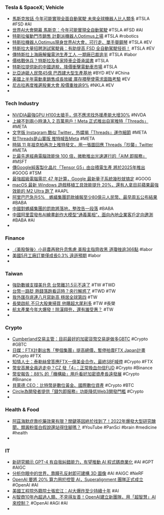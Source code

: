 ### Tesla & SpaceX; Vehicle
- [馬斯克放話 今年可能實現全面自動駕駛 未來全球機器人比人類多](https://m.cnyes.com/news/id/5241104) #TSLA #FSD #AI
- [世界AI大會開幕 馬斯克：今年可能實現全自動駕駛](https://tw.stock.yahoo.com/news/世界ai大會開幕-馬斯克-今年可能實現全自動駕駛-044259374.html) #TSLA #FSD #AI
- [特斯拉催動門市銷售 計劃派機器人Optimus上場](https://m.cnyes.com/news/id/5242035) #TSLA #robotics
- [特斯拉機器人Optimus現身世界AI大會，可行走、單手舉鋼琴](https://www.gvm.com.tw/article/104258) #TSLA #EV
- [特斯拉大量招聘測試駕駛員：有助提高 FSD 全自動駕駛技術！](https://wuangus.cc/tesla-fsd-recruitment-of-drivers/) #TSLA #EV
- [傳特斯拉上海廠解僱電池生產工人,一期廠已裁逾半](https://m.cnyes.com/news/id/5243051) #TSLA #labor
- [價格戰休兵？特斯拉及多家陸車企簽承諾書](https://ctee.com.tw/news/china/896908.html) #TSLA
- [特斯拉提供新的中國退稅，降價衝擊電動車市場](https://tw.tradingview.com/news/reuters.com,2023:newsml_L4T38T1JL:0/) #TSLA
- [比亞迪砸人民幣45億 巴西建大型生產基地](https://ctee.com.tw/news/china/896021.html) #BYD #EV #China
- [美國上半年電動車銷售成長放緩 庫存積壓使需求面臨考驗](https://news.cnyes.com/news/id/5242022) #EV
- [尼古拉再度推遲股東大會 股價重挫逾9%](https://news.cnyes.com/news/id/5242008) #NKLA #EV
-
### Tech Industry
- [NVIDIA最強GPU H100太搶手，供不應求找外援產能大增30%](https://www.techbang.com/posts/107727-nvidias-most-powerful-graphics-card-h100-found-foreign-aid) #NVDA
- [上線不到兩小時湧入 2 百萬用戶！Meta 正式推出自家推特「Threads」](https://www.inside.com.tw/article/32095-Meta-threads-launch) #META
- [文字版 Instagram 酷似 Twitter，外媒揭「Threads」運作細節](https://technews.tw/2023/07/05/a-few-details-on-how-theards-works/) #META
- [批Threads是山寨版 推特喊告Meta](https://news.cnyes.com/news/id/5242005) #META
- [時隔 11 年祖克柏再次上推特發文，用一張圖回應 Threads「抄襲」Twitter](https://www.techbang.com/posts/107770-after-11-years-zuckerberg-posted-on-twitter-again-responding) #META
- [比最先進經典電腦效能快 100 倍，微軟推出光速運行的「AIM 即服務」](https://technews.tw/2023/07/06/microsofts-light-based-transistor-less-computer-solves-complex-optimization-problems-at-the-speed-of-light/) #MSFT
- [傳Google純客製化晶片「Tensor G5」由台積電生產 將於2025年推出](https://news.cnyes.com/news/id/5241977) #GOOG #TSM
- [最強超級電腦需花 47 年計算，Google 最新量子系統幾秒就搞定](https://technews.tw/2023/07/07/google-quantum-computer-is-47-years-faster-than-1-supercomputer/) #GOOG
- [macOS 最新 Windows 遊戲移植工具效能提升 20%，還有人拿目前蘋果最強效能的 M2 Ultra 跑了](https://today.line.me/tw/v2/article/8n8vDvq) #AAPL
- [阿里巴巴急升5%　螞蟻集團罰款據報至少80億元人民幣、最早周五公布結果](https://inews.hket.com/article/3564737/【螞蟻整改】阿里巴巴急升5-%E3%80%80螞蟻集團罰款據報至少80億元人民幣、最早周五公布結果) #BABA
- [中國對螞蟻集團的罰款將落地，整改告一段落](https://tw.tradingview.com/news/reuters.com,2023:newsml_L4T38T13Z:0/) #BABA
- [中國阿里雲發布AI繪畫創作大模型“通義萬相”，面向內地企業客戶定向邀測](https://tw.tradingview.com/news/reuters.com,2023:newsml_L4T38T1K6:0/) #BABA #AI
-
### Finance
- [〈美股盤後〉小非農再掀升息焦慮 美股主指齊收黑 道瓊挫逾366點](https://news.cnyes.com/news/id/5241997) #labor
- [美國5月工廠訂單僅成長0.3% 遠遜預期](https://news.cnyes.com/news/id/5240333) #labor
-
### Taiwan
- [強勁數據支撐美升息 台幣離31.5元不遠了](https://tw.stock.yahoo.com/news/強勁數據支撐美升息-台幣離31-5元不遠了-015338796.html) #TW #TWD
- [台幣一路貶 熱錢落跑看這時？央行解惑了](https://ctee.com.tw/news/exchange/896396.html) #TWD #TW
- [我外匯存底連八月寫新高 穩居全球第四](https://ctee.com.tw/news/finance/896007.html) #TW
- [長榮啟航 不只大股東掃買 他曝超大尾利多](https://ctee.com.tw/news/stocks/897122.html) #TW #長榮
- [航太產業今年大爆發！除漢翔夯，還有誰受惠？](https://www.gvm.com.tw/article/104257) #TW
-
### Crypto
- [Cumberland交易主管：目前最好的加密貨幣交易是做多GBTC](https://m.cnyes.com/news/id/5242451) #Crypto #GBTC
- [日媒：FTX計劃出售「整個集團」提高總價，暫停拍賣FTX Japan計畫](https://www.blocktempo.com/ftx-plans-to-delay-sale-of-ftx-japan/) #Crypto #FTX
- [知情人士：泰勒絲曾答應FTX一億美金合作，最終SBF喊停](https://abmedia.io/taylor-swift-agreed-to-ftx-partnership) #Crypto #FTX
- [幣安高層全員逃走中？CZ 發「4」：正常換血勿信FUD](https://www.blocktempo.com/top-binance-execs-leave-company-over-czs-handling-of-doj-investigation-report/) #Crypto #Binance
- [幣安報告：88% 的「機構級」用戶看好加密資產長遠發展](https://www.blocktempo.com/88-institutional-users-have-a-positive-outlook-of-crypto/) #Crypto #Binance
- [貝萊德 CEO：比特幣是數位黃金、國際數位資產](https://blockcast.it/2023/07/06/mica-daily-0706/) #Crypto #BTC
- [Circle為開發者提供「錢包即服務」功能降低Web3開發門檻](https://blockcast.it/2023/07/07/circle-quietly-launches-wallet-as-a-service-developer-platform/) #Crypto
-
### Health & Food
- [阿茲海默症靠吃藥效果有限？關鍵基因終於找到了！2022年爆發大型研究醜聞，類澱粉蛋白假說還站得住腳嗎？](https://www.youtube.com/watch?v=7dMk3l4a2bw) #YouTube #PanSci #brain #medicine #health
-
### IT
- [新研究顯示 GPT-4 有自我糾錯能力，有望推動 AI 程式碼商業化](https://technews.tw/2023/07/07/the-gpt-4-model-is-self-correcting/) #AI #GPT #AIGC
- [分析你眼中的世界，靠瞳孔反射即可建構 3D 圖像](https://technews.tw/2023/06/30/eye-reflections/) #AI #AIGC #NeRF
- [OpenAI 要將 20% 算力用於控管 AI，Superalignment 團隊正式成立](https://www.kocpc.com.tw/archives/499150) #OpenAI #AI
- [美國工程院外籍院士張宏江：AI大爆炸至少持續十年](https://m.cnyes.com/news/id/5241070) #AI
- [AI智商10年內超過人類、不見得友善！OpenAI建立新團隊，用「超智慧」AI來控制？](https://www.bnext.com.tw/article/75945/openai-new-team) #OpenAI #AGI #AI
-